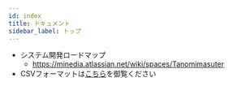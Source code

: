 ```yaml
---
id: index
title: ドキュメント
sidebar_label: トップ
---
```


- システム開発ロードマップ
  - https://minedia.atlassian.net/wiki/spaces/Tanomimasuter
- CSVフォーマットは[こちら](csv.md)を御覧ください 


